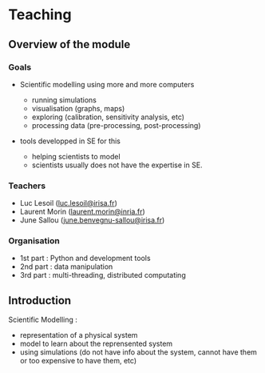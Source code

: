 # Teaching

## Overview of the module
### Goals

- Scientific modelling using more and more computers
    - running simulations
    - visualisation (graphs, maps)
    - exploring (calibration, sensitivity analysis, etc)
    - processing data (pre-processing, post-processing)

- tools developped in SE for this
    - helping scientists to model
    - scientists usually does not have the expertise in SE.

### Teachers
 - Luc Lesoil (luc.lesoil@irisa.fr)
 - Laurent Morin (laurent.morin@inria.fr)
 - June Sallou (june.benvegnu-sallou@irisa.fr)

### Organisation

- 1st part : Python and development tools
- 2nd part : data manipulation
- 3rd part : multi-threading, distributed computating

## Introduction

Scientific Modelling : 
- representation of a physical system
- model to learn about the reprensented system
- using simulations (do not have info about the system, cannot have them or too expensive to have them, etc)

